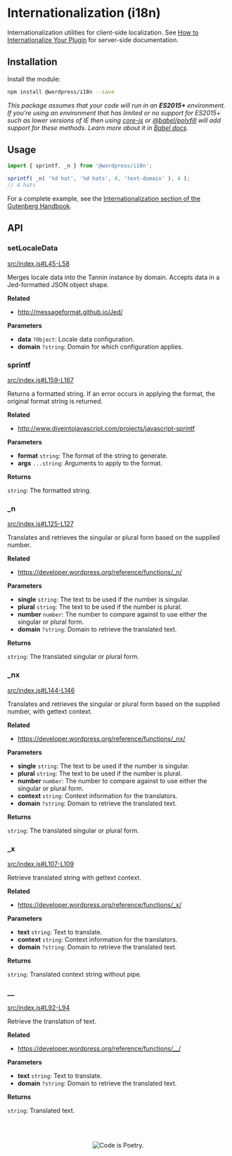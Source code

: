 # Internationalization (i18n)

Internationalization utilities for client-side localization. See [How to Internationalize Your Plugin](https://developer.wordpress.org/plugins/internationalization/how-to-internationalize-your-plugin/) for server-side documentation.


## Installation

Install the module:

```bash
npm install @wordpress/i18n --save
```

_This package assumes that your code will run in an **ES2015+** environment. If you're using an environment that has limited or no support for ES2015+ such as lower versions of IE then using [core-js](https://github.com/zloirock/core-js) or [@babel/polyfill](https://babeljs.io/docs/en/next/babel-polyfill) will add support for these methods. Learn more about it in [Babel docs](https://babeljs.io/docs/en/next/caveats)._

## Usage

```js
import { sprintf, _n } from '@wordpress/i18n';

sprintf( _n( '%d hat', '%d hats', 4, 'text-domain' ), 4 );
// 4 hats
```

For a complete example, see the [Internationalization section of the Gutenberg Handbook](https://wordpress.org/gutenberg/handbook/designers-developers/developers/internationalization/).

## API

<!-- START TOKEN(Autogenerated API docs) -->

### setLocaleData

[src/index.js#L45-L58](src/index.js#L45-L58)

Merges locale data into the Tannin instance by domain. Accepts data in a
Jed-formatted JSON object shape.

**Related**

-   <http://messageformat.github.io/Jed/>

**Parameters**

-   **data** `?Object`: Locale data configuration.
-   **domain** `?string`: Domain for which configuration applies.

### sprintf

[src/index.js#L159-L167](src/index.js#L159-L167)

Returns a formatted string. If an error occurs in applying the format, the
original format string is returned.

**Related**

-   <http://www.diveintojavascript.com/projects/javascript-sprintf>

**Parameters**

-   **format** `string`: The format of the string to generate.
-   **args** `...string`: Arguments to apply to the format.

**Returns**

`string`: The formatted string.

### \_n

[src/index.js#L125-L127](src/index.js#L125-L127)

Translates and retrieves the singular or plural form based on the supplied
number.

**Related**

-   <https://developer.wordpress.org/reference/functions/_n/>

**Parameters**

-   **single** `string`: The text to be used if the number is singular.
-   **plural** `string`: The text to be used if the number is plural.
-   **number** `number`: The number to compare against to use either the singular or plural form.
-   **domain** `?string`: Domain to retrieve the translated text.

**Returns**

`string`: The translated singular or plural form.

### \_nx

[src/index.js#L144-L146](src/index.js#L144-L146)

Translates and retrieves the singular or plural form based on the supplied
number, with gettext context.

**Related**

-   <https://developer.wordpress.org/reference/functions/_nx/>

**Parameters**

-   **single** `string`: The text to be used if the number is singular.
-   **plural** `string`: The text to be used if the number is plural.
-   **number** `number`: The number to compare against to use either the singular or plural form.
-   **context** `string`: Context information for the translators.
-   **domain** `?string`: Domain to retrieve the translated text.

**Returns**

`string`: The translated singular or plural form.

### \_x

[src/index.js#L107-L109](src/index.js#L107-L109)

Retrieve translated string with gettext context.

**Related**

-   <https://developer.wordpress.org/reference/functions/_x/>

**Parameters**

-   **text** `string`: Text to translate.
-   **context** `string`: Context information for the translators.
-   **domain** `?string`: Domain to retrieve the translated text.

**Returns**

`string`: Translated context string without pipe.

### \_\_

[src/index.js#L92-L94](src/index.js#L92-L94)

Retrieve the translation of text.

**Related**

-   <https://developer.wordpress.org/reference/functions/__/>

**Parameters**

-   **text** `string`: Text to translate.
-   **domain** `?string`: Domain to retrieve the translated text.

**Returns**

`string`: Translated text.


<!-- END TOKEN(Autogenerated API docs) -->

<br/><br/><p align="center"><img src="https://s.w.org/style/images/codeispoetry.png?1" alt="Code is Poetry." /></p>
